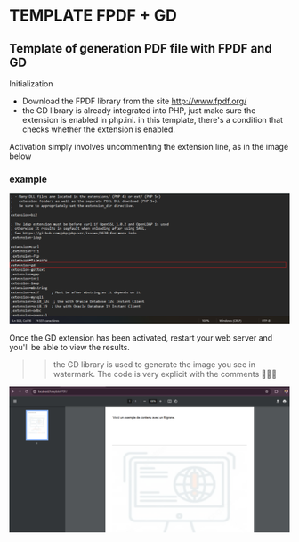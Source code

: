 # TEMPLATE FPDF + GD
## Template of generation PDF file with FPDF and GD

Initialization

* Download the FPDF library from the site http://www.fpdf.org/
* the GD library is already integrated into PHP, just make sure the extension is enabled in php.ini.  in this template, there's a condition that checks whether the extension is enabled.

 Activation simply involves uncommenting the extension line, as in the image below

 ### example
 ![alt text](img/image.png)

Once the GD extension has been activated, restart your web server and you'll be able to view the results.

>> the GD library is used to generate the image you see in watermark. The code is very explicit with the comments 👌🏿😎

![alt text](img/image-1.png)


